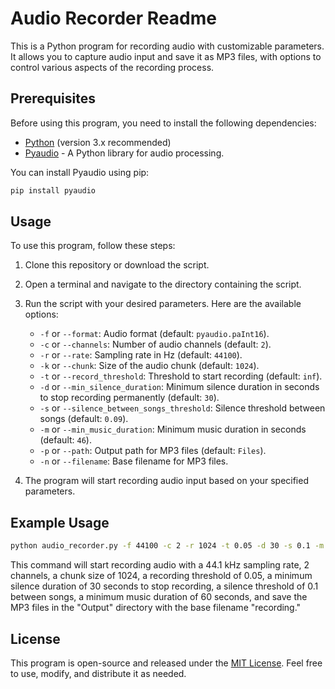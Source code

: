 # Audio Recorder Readme

This is a Python program for recording audio with customizable parameters. It allows you to capture audio input and save it as MP3 files, with options to control various aspects of the recording process.

## Prerequisites

Before using this program, you need to install the following dependencies:

- [Python](https://www.python.org/) (version 3.x recommended)
- [Pyaudio](https://pypi.org/project/PyAudio/) - A Python library for audio processing.

You can install Pyaudio using pip:

```bash
pip install pyaudio
```

## Usage

To use this program, follow these steps:

1. Clone this repository or download the script.

2. Open a terminal and navigate to the directory containing the script.

3. Run the script with your desired parameters. Here are the available options:

   - `-f` or `--format`: Audio format (default: `pyaudio.paInt16`).
   - `-c` or `--channels`: Number of audio channels (default: `2`).
   - `-r` or `--rate`: Sampling rate in Hz (default: `44100`).
   - `-k` or `--chunk`: Size of the audio chunk (default: `1024`).
   - `-t` or `--record_threshold`: Threshold to start recording (default: `inf`).
   - `-d` or `--min_silence_duration`: Minimum silence duration in seconds to stop recording permanently (default: `30`).
   - `-s` or `--silence_between_songs_threshold`: Silence threshold between songs (default: `0.09`).
   - `-m` or `--min_music_duration`: Minimum music duration in seconds (default: `46`).
   - `-p` or `--path`: Output path for MP3 files (default: `Files`).
   - `-n` or `--filename`: Base filename for MP3 files.

4. The program will start recording audio input based on your specified parameters.

## Example Usage

```bash
python audio_recorder.py -f 44100 -c 2 -r 1024 -t 0.05 -d 30 -s 0.1 -m 60 -p Output -n recording
```

This command will start recording audio with a 44.1 kHz sampling rate, 2 channels, a chunk size of 1024, a recording threshold of 0.05, a minimum silence duration of 30 seconds to stop recording, a silence threshold of 0.1 between songs, a minimum music duration of 60 seconds, and save the MP3 files in the "Output" directory with the base filename "recording."

## License

This program is open-source and released under the [MIT License](LICENSE). Feel free to use, modify, and distribute it as needed.